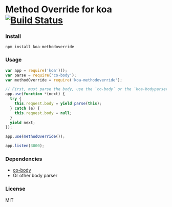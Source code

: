 # __Method Override__ for koa [![Build Status](https://travis-ci.org/fundon/koa-methodoverride.svg)](https://travis-ci.org/fundon/koa-methodoverride)

### Install

```
npm install koa-methodoverride
```

### Usage

```js
var app = require('koa')();
var parse = require('co-body');
var methodOverride = require('koa-methodoverride');

// First, must parse the body, use the `co-body` or the `koa-bodyparser` etc.
app.use(function *(next) {
  try {
    this.request.body = yield parse(this);
  } catch (e) {
    this.request.body = null;
  }
  yield next;
});

app.use(methodOverride());

app.listen(3000);
```

### Dependencies

* [co-body](https://github.com/visionmedia/co-body)
* Or other body parser


### License

MIT
